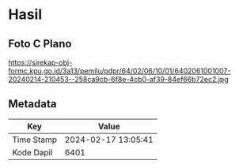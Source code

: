 # Hasil

## Foto C Plano

https://sirekap-obj-formc.kpu.go.id/3a13/pemilu/pdpr/64/02/06/10/01/6402061001007-20240214-210453--258ca9cb-6f8e-4cb0-af39-84ef66b72ec2.jpg


## Metadata

| Key        | Value               |
| ---------- | ------------------- |
| Time Stamp | 2024-02-17 13:05:41 |
| Kode Dapil | 6401                |



